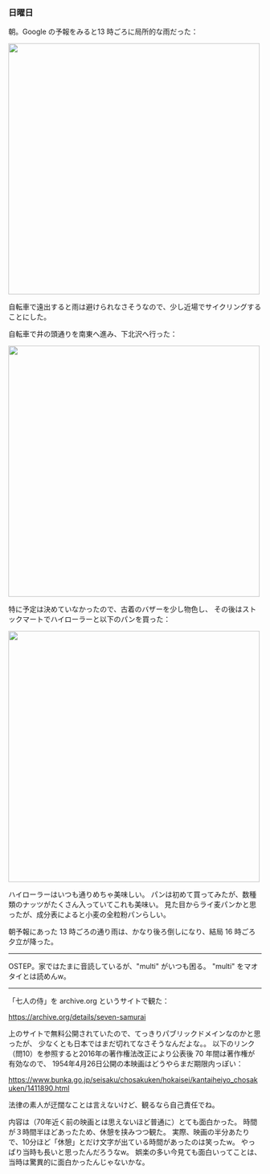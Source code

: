 ### 日曜日

朝。Google の予報をみると13 時ごろに局所的な雨だった：

<img src="https://i.imgur.com/4ayBh1v.png" width="500">

自転車で遠出すると雨は避けられなさそうなので、少し近場でサイクリングすることにした。

自転車で井の頭通りを南東へ進み、下北沢へ行った：

<img src="https://i.imgur.com/B9ZbM6c.jpg" width="500">

特に予定は決めていなかったので、古着のバザーを少し物色し、
その後はストックマートでハイローラーと以下のパンを買った：

<img src="https://i.imgur.com/pKFLWPT.jpg" width="500">

ハイローラーはいつも通りめちゃ美味しい。
パンは初めて買ってみたが、数種類のナッツがたくさん入っていてこれも美味い。
見た目からライ麦パンかと思ったが、成分表によると小麦の全粒粉パンらしい。

朝予報にあった 13 時ごろの通り雨は、かなり後ろ倒しになり、結局 16 時ごろ夕立が降った。

---

OSTEP。家ではたまに音読しているが、"multi" がいつも困る。
"multi" をマオタイとは読めんw。

---

「七人の侍」を archive.org というサイトで観た：

https://archive.org/details/seven-samurai

上のサイトで無料公開されていたので、てっきりパブリックドメインなのかと思ったが、
少なくとも日本ではまだ切れてなさそうなんだよな。。
以下のリンク（問10）を参照すると2016年の著作権法改正により公表後 70 年間は著作権が有効なので、
1954年4月26日公開の本映画はどうやらまだ期限内っぽい：

https://www.bunka.go.jp/seisaku/chosakuken/hokaisei/kantaiheiyo_chosakuken/1411890.html

法律の素人が迂闊なことは言えないけど、観るなら自己責任でね。

内容は（70年近く前の映画とは思えないほど普通に）とても面白かった。
時間が３時間半ほどあったため、休憩を挟みつつ観た。
実際、映画の半分あたりで、10分ほど「休憩」とだけ文字が出ている時間があったのは笑ったw。
やっぱり当時も長いと思ったんだろうなw。
娯楽の多い今見ても面白いってことは、当時は驚異的に面白かったんじゃないかな。